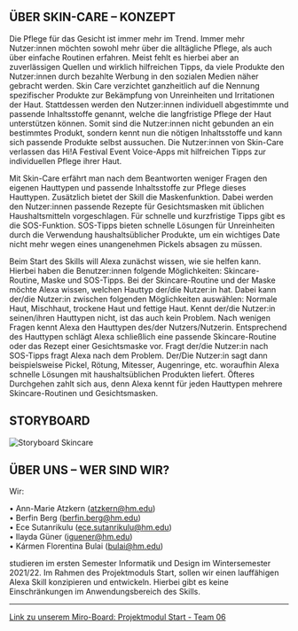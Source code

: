 ## ÜBER SKIN-CARE – KONZEPT

Die Pflege für das Gesicht ist immer mehr im Trend. Immer mehr Nutzer:innen möchten sowohl mehr über die alltägliche Pflege, als auch über einfache Routinen erfahren. Meist fehlt es hierbei aber an zuverlässigen Quellen und wirklich hilfreichen Tipps, da viele Produkte den Nutzer:innen durch bezahlte Werbung in den sozialen Medien näher gebracht werden. 
Skin Care verzichtet ganzheitlich auf die Nennung spezifischer Produkte zur Bekämpfung von Unreinheiten und Irritationen der Haut. Stattdessen werden den Nutzer:innen individuell abgestimmte und passende Inhaltsstoffe genannt, welche die langfristige Pflege der Haut unterstützen können. Somit sind die Nutzer:innen nicht gebunden an ein bestimmtes Produkt, sondern kennt nun die nötigen Inhaltsstoffe und kann sich passende Produkte selbst aussuchen.
Die Nutzer:innen von Skin-Care verlassen das Hi!A Festival Event Voice-Apps mit hilfreichen Tipps zur individuellen Pflege ihrer Haut.


Mit Skin-Care erfährt man nach dem Beantworten weniger Fragen den eigenen Hauttypen und passende Inhaltsstoffe zur Pflege dieses Hauttypen. Zusätzlich bietet der Skill die Maskenfunktion. Dabei werden den Nutzer:innen passende Rezepte für Gesichtsmasken mit üblichen Haushaltsmitteln vorgeschlagen. Für schnelle und kurzfristige Tipps gibt es die SOS-Funktion. SOS-Tipps bieten schnelle Lösungen für Unreinheiten durch die Verwendung haushaltsüblicher Produkte, um ein wichtiges Date nicht mehr wegen eines unangenehmen Pickels absagen zu müssen. 


Beim Start des Skills will Alexa zunächst wissen, wie sie helfen kann. Hierbei haben die Benutzer:innen folgende Möglichkeiten: Skincare-Routine, Maske und SOS-Tipps. 
Bei der Skincare-Routine und der Maske möchte Alexa wissen, welchen Hauttyp der/die Nutzer:in hat. Dabei kann der/die Nutzer:in zwischen folgenden Möglichkeiten auswählen: Normale Haut, Mischhaut, trockene Haut und fettige Haut. Kennt der/die Nutzer:in seinen/ihren Hauttypen nicht, ist das auch kein Problem. Nach wenigen Fragen kennt Alexa den Hauttypen des/der Nutzers/Nutzerin. Entsprechend des Hauttypen schlägt Alexa schließlich eine passende Skincare-Routine oder das Rezept einer Gesichtsmaske vor. Fragt der/die Nutzer:in nach SOS-Tipps fragt Alexa nach dem Problem. Der/Die Nutzer:in sagt dann beispielsweise Pickel, Rötung, Mitesser, Augenringe, etc. woraufhin Alexa schnelle Lösungen mit haushaltsüblichen Produkten liefert. Öfteres Durchgehen zahlt sich aus, denn Alexa kennt für jeden Hauttypen mehrere Skincare-Routinen und Gesichtsmasken. 


## STORYBOARD

![Storyboard Skincare](https://user-images.githubusercontent.com/91656534/141995542-12b09234-aa1f-4b73-9a00-1093827582c7.jpg)






## ÜBER UNS – WER SIND WIR?

Wir:

•	Ann-Marie Atzkern (atzkern@hm.edu)\
•	Berfin Berg (berfin.berg@hm.edu)\
•	Ece Sutanrikulu (ece.sutanrikulu@hm.edu)\
•	Ilayda Güner (iguener@hm.edu)\
•	Kármen Florentina Bulai (bulai@hm.edu)

studieren im ersten Semester Informatik und Design im Wintersemester 2021/22. Im Rahmen des Projektmoduls Start, sollen wir einen lauffähigen Alexa Skill konzipieren und entwickeln. Hierbei gibt es keine Einschränkungen im Anwendungsbereich des Skills.

***

[Link zu unserem Miro-Board: Projektmodul Start - Team 06](https://miro.com/app/board/o9J_llC7QLg=/)
